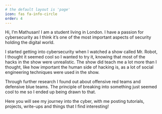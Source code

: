 ```yaml
---
# the default layout is 'page'
icon: fas fa-info-circle
order: 4
---
```


Hi, I’m Mathusan! I am a student living in London. I have a passion for cybersecurity as I think it’s one of the most important aspects of security holding the digital world.

I started getting into cybersecurity when I watched a show called Mr. Robot, I thought it seemed cool so I wanted to try it, knowing that most of the hacks in the show were unrealistic. The show did teach me a lot more than I thought, like how important the human side of hacking is, as a lot of social engineering techniques were used in the show.

Through further research I found out about offensive red teams and defensive blue teams. The principle of breaking into something just seemed cool to me so I ended up being drawn to that.

Here you will see my journey into the cyber, with me posting tutorials, projects, write-ups and things that I find interesting!